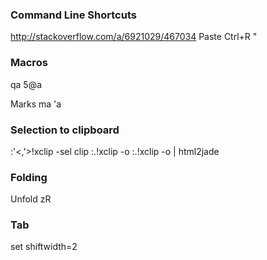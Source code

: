 
### Command Line Shortcuts
http://stackoverflow.com/a/6921029/467034
Paste Ctrl+R "

### Macros
qa
5@a

Marks
ma
'a

### Selection to clipboard

:'<,'>!xclip -sel clip
:.!xclip -o
:.!xclip -o | html2jade

### Folding
Unfold zR

### Tab
set shiftwidth=2


